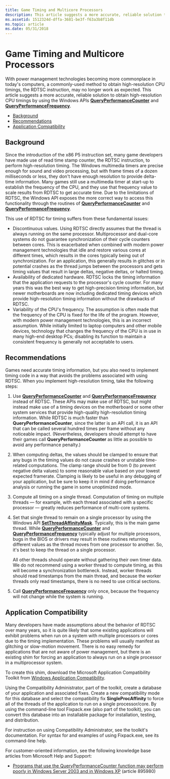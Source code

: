 ```yaml
---
title: Game Timing and Multicore Processors
description: This article suggests a more accurate, reliable solution to obtain high-resolution CPU timings by using the Windows APIs QueryPerformanceCounter and QueryPerformanceFrequency.
ms.assetid: 1512324d-dffa-3681-be3f-f63a3b8f11db
ms.topic: article
ms.date: 05/31/2018
---
```


# Game Timing and Multicore Processors

With power management technologies becoming more commonplace in today's computers, a commonly-used method to obtain high-resolution CPU timings, the RDTSC instruction, may no longer work as expected. This article suggests a more accurate, reliable solution to obtain high-resolution CPU timings by using the Windows APIs [**QueryPerformanceCounter**](/windows/win32/api/profileapi/nf-profileapi-queryperformancecounter) and [**QueryPerformanceFrequency**](/windows/win32/api/profileapi/nf-profileapi-queryperformancefrequency).

-   [Background](#background)
-   [Recommendations](#recommendations)
-   [Application Compatibility](#application-compatibility)

## Background

Since the introduction of the x86 P5 instruction set, many game developers have made use of read time stamp counter, the RDTSC instruction, to perform high-resolution timing. The Windows multimedia timers are precise enough for sound and video processing, but with frame times of a dozen milliseconds or less, they don't have enough resolution to provide delta-time information. Many games still use a multimedia timer at start-up to establish the frequency of the CPU, and they use that frequency value to scale results from RDTSC to get accurate time. Due to the limitations of RDTSC, the Windows API exposes the more correct way to access this functionality through the routines of [**QueryPerformanceCounter**](/windows/win32/api/profileapi/nf-profileapi-queryperformancecounter) and [**QueryPerformanceFrequency**](/windows/win32/api/profileapi/nf-profileapi-queryperformancefrequency).

This use of RDTSC for timing suffers from these fundamental issues:

-   Discontinuous values. Using RDTSC directly assumes that the thread is always running on the same processor. Multiprocessor and dual-core systems do not guarantee synchronization of their cycle counters between cores. This is exacerbated when combined with modern power management technologies that idle and restore various cores at different times, which results in the cores typically being out of synchronization. For an application, this generally results in glitches or in potential crashes as the thread jumps between the processors and gets timing values that result in large deltas, negative deltas, or halted timing.
-   Availability of dedicated hardware. RDTSC locks the timing information that the application requests to the processor's cycle counter. For many years this was the best way to get high-precision timing information, but newer motherboards are now including dedicated timing devices which provide high-resolution timing information without the drawbacks of RDTSC.
-   Variability of the CPU's frequency. The assumption is often made that the frequency of the CPU is fixed for the life of the program. However, with modern power management technologies, this is an incorrect assumption. While initially limited to laptop computers and other mobile devices, technology that changes the frequency of the CPU is in use in many high-end desktop PCs; disabling its function to maintain a consistent frequency is generally not acceptable to users.

## Recommendations

Games need accurate timing information, but you also need to implement timing code in a way that avoids the problems associated with using RDTSC. When you implement high-resolution timing, take the following steps:

1.  Use [**QueryPerformanceCounter**](/windows/win32/api/profileapi/nf-profileapi-queryperformancecounter) and [**QueryPerformanceFrequency**](/windows/win32/api/profileapi/nf-profileapi-queryperformancefrequency) instead of RDTSC. These APIs may make use of RDTSC, but might instead make use of a timing devices on the motherboard or some other system services that provide high-quality high-resolution timing information. While RDTSC is much faster than **QueryPerformanceCounter**, since the latter is an API call, it is an API that can be called several hundred times per frame without any noticeable impact. (Nevertheless, developers should attempt to have their games call **QueryPerformanceCounter** as little as possible to avoid any performance penalty.)
2.  When computing deltas, the values should be clamped to ensure that any bugs in the timing values do not cause crashes or unstable time-related computations. The clamp range should be from 0 (to prevent negative delta values) to some reasonable value based on your lowest expected framerate. Clamping is likely to be useful in any debugging of your application, but be sure to keep it in mind if doing performance analysis or running the game in some unoptimized mode.
3.  Compute all timing on a single thread. Computation of timing on multiple threads — for example, with each thread associated with a specific processor — greatly reduces performance of multi-core systems.
4.  Set that single thread to remain on a single processor by using the Windows API [**SetThreadAffinityMask**](/windows/win32/api/winbase/nf-winbase-setthreadaffinitymask). Typically, this is the main game thread. While [**QueryPerformanceCounter**](/windows/win32/api/profileapi/nf-profileapi-queryperformancecounter) and [**QueryPerformanceFrequency**](/windows/win32/api/profileapi/nf-profileapi-queryperformancefrequency) typically adjust for multiple processors, bugs in the BIOS or drivers may result in these routines returning different values as the thread moves from one processor to another. So, it's best to keep the thread on a single processor.

    All other threads should operate without gathering their own timer data. We do not recommend using a worker thread to compute timing, as this will become a synchronization bottleneck. Instead, worker threads should read timestamps from the main thread, and because the worker threads only read timestamps, there is no need to use critical sections.

5.  Call [**QueryPerformanceFrequency**](/windows/win32/api/profileapi/nf-profileapi-queryperformancefrequency) only once, because the frequency will not change while the system is running.

## Application Compatibility

Many developers have made assumptions about the behavior of RDTSC over many years, so it is quite likely that some existing applications will exhibit problems when run on a system with multiple processors or cores due to the timing implementation. These problems will usually manifest as glitching or slow-motion movement. There is no easy remedy for applications that are not aware of power management, but there is an existing shim for forcing an application to always run on a single processor in a multiprocessor system.

To create this shim, download the Microsoft Application Compatibility Toolkit from [Windows Application Compatibility](/archive/blogs/yongrhee/download-application-compatibility-toolkit-act-for-windows-10).

Using the Compatibility Administrator, part of the toolkit, create a database of your application and associated fixes. Create a new compatibility mode for this database and select the compatibility fix **SingleProcAffinity** to force all of the threads of the application to run on a single processor/core. By using the command-line tool Fixpack.exe (also part of the toolkit), you can convert this database into an installable package for installation, testing, and distribution.

For instruction on using Compatibility Administrator, see the toolkit's documentation. For syntax for and examples of using Fixpack.exe, see its command-line help.

For customer-oriented information, see the following knowledge base articles from Microsoft Help and Support:

-   [Programs that use the QueryPerformanceCounter function may perform poorly in Windows Server 2003 and in Windows XP](https://support.microsoft.com/kb/895980) (article 895980)

 

 
